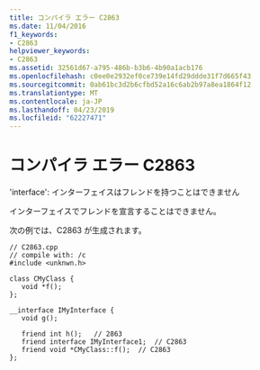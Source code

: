 ```yaml
---
title: コンパイラ エラー C2863
ms.date: 11/04/2016
f1_keywords:
- C2863
helpviewer_keywords:
- C2863
ms.assetid: 32561d67-a795-486b-b3b6-4b90a1acb176
ms.openlocfilehash: c0ee0e2932ef0ce739e14fd29ddde31f7d665f43
ms.sourcegitcommit: 0ab61bc3d2b6cfbd52a16c6ab2b97a8ea1864f12
ms.translationtype: MT
ms.contentlocale: ja-JP
ms.lasthandoff: 04/23/2019
ms.locfileid: "62227471"
---
```

# <a name="compiler-error-c2863"></a>コンパイラ エラー C2863

'interface': インターフェイスはフレンドを持つことはできません

インターフェイスでフレンドを宣言することはできません。

次の例では、C2863 が生成されます。

```
// C2863.cpp
// compile with: /c
#include <unknwn.h>

class CMyClass {
   void *f();
};

__interface IMyInterface {
   void g();

   friend int h();   // 2863
   friend interface IMyInterface1;  // C2863
   friend void *CMyClass::f();  // C2863
};
```